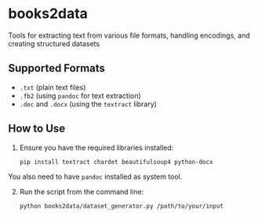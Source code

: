 # books2data

Tools for extracting text from various file formats, handling encodings, and creating structured datasets

## Supported Formats

*   `.txt` (plain text files)
*   `.fb2` (using `pandoc` for text extraction)
*   `.doc` and `.docx` (using the `textract` library)

## How to Use

1.  Ensure you have the required libraries installed:
    ```bash
    pip install textract chardet beautifulsoup4 python-docx
    ```
   You also need to have `pandoc` installed as system tool.

2.  Run the script from the command line:
    ```bash
    python books2data/dataset_generator.py /path/to/your/input
    ```